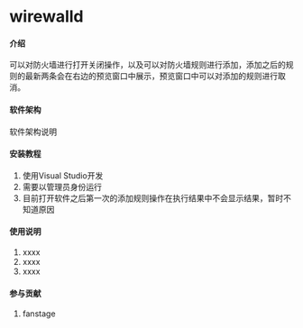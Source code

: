 # wirewalld

#### 介绍
可以对防火墙进行打开关闭操作，以及可以对防火墙规则进行添加，添加之后的规则的最新两条会在右边的预览窗口中展示，预览窗口中可以对添加的规则进行取消。

#### 软件架构
软件架构说明


#### 安装教程

1.  使用Visual Studio开发
2.  需要以管理员身份运行
3.  目前打开软件之后第一次的添加规则操作在执行结果中不会显示结果，暂时不知道原因

#### 使用说明

1.  xxxx
2.  xxxx
3.  xxxx

#### 参与贡献

1.  fanstage

